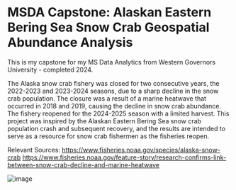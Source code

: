 # MSDA Capstone: Alaskan Eastern Bering Sea Snow Crab Geospatial Abundance Analysis

This is my capstone for my MS Data Analytics from Western Governors University - completed 2024.

The Alaska snow crab fishery was closed for two consecutive years, the 2022-2023 and 2023-2024 seasons, due to a sharp decline in the snow crab population. The closure was a result of a marine heatwave that occurred in 2018 and 2019, causing the decline in snow crab abundance. The fishery reopened for the 2024-2025 season with a limited harvest. This project was inspired by the Alaskan Eastern Bering Sea snow crab population crash and subsequent recovery, and the results are intended to serve as a resource for snow crab fishermen as the fisheries reopen.

Relevant Sources:
https://www.fisheries.noaa.gov/species/alaska-snow-crab
https://www.fisheries.noaa.gov/feature-story/research-confirms-link-between-snow-crab-decline-and-marine-heatwave

![image](https://github.com/user-attachments/assets/8ee4fcf4-6384-41dd-9fa1-34f5cbd7a339)
